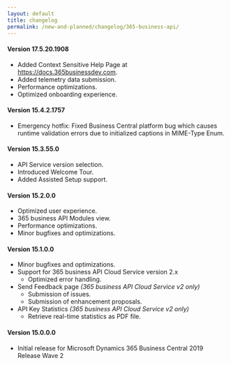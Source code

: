 ```yaml
---
layout: default
title: changelog
permalink: /new-and-planned/changelog/365-business-api/
---
```


#### Version 17.5.20.1908
 - Added Context Sensitive Help Page at https://docs.365businessdev.com.
 - Added telemetry data submission.
 - Performance optimizations.
 - Optimized onboarding experience.

#### Version 15.4.2.1757
 - Emergency hotfix: Fixed Business Central platform bug which causes runtime validation errors due to initialized captions in MIME-Type Enum.

#### Version 15.3.55.0
 - API Service version selection.
 - Introduced Welcome Tour.
 - Added Assisted Setup support.

#### Version 15.2.0.0
 - Optimized user experience.
 - 365 business API Modules view.
 - Performance optimizations.
 - Minor bugfixes and optimizations.

#### Version 15.1.0.0
 - Minor bugfixes and optimizations.
 - Support for 365 business API Cloud Service version 2.x
   - Optimized error handling.
 - Send Feedback page *(365 business API Cloud Service v2 only)*
   - Submission of issues.
   - Submission of enhancement proposals.
 - API Key Statistics *(365 business API Cloud Service v2 only)*
   - Retrieve real-time statistics as PDF file.

#### Version 15.0.0.0
 - Initial release for Microsoft Dynamics 365 Business Central 2019 Release Wave 2
